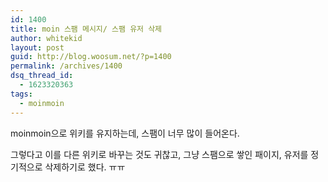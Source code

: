 ```yaml
---
id: 1400
title: moin 스팸 메시지/ 스팸 유저 삭제
author: whitekid
layout: post
guid: http://blog.woosum.net/?p=1400
permalink: /archives/1400
dsq_thread_id:
  - 1623320363
tags:
  - moinmoin
---
```

moinmoin으로 위키를 유지하는데, 스팸이 너무 많이 들어온다.

그렇다고 이를 다른 위키로 바꾸는 것도 귀찮고, 그냥 스팸으로 쌓인 패이지, 유저를 정기적으로 삭제하기로 했다. ㅠㅠ